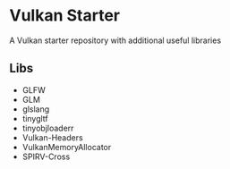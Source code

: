 # Vulkan Starter

A Vulkan starter repository with additional useful libraries

## Libs

- GLFW
- GLM
- glslang
- tinygltf
- tinyobjloaderr
- Vulkan-Headers
- VulkanMemoryAllocator
- SPIRV-Cross
